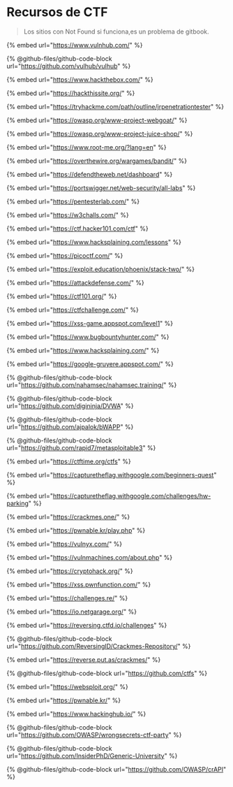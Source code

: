 # Recursos de CTF

> Los sitios con Not Found si funciona,es un problema de gitbook.

{% embed url="https://www.vulnhub.com/" %}

{% @github-files/github-code-block url="https://github.com/vulhub/vulhub" %}

{% embed url="https://www.hackthebox.com/" %}

{% embed url="https://hackthissite.org/" %}

{% embed url="https://tryhackme.com/path/outline/jrpenetrationtester" %}

{% embed url="https://owasp.org/www-project-webgoat/" %}

{% embed url="https://owasp.org/www-project-juice-shop/" %}

{% embed url="https://www.root-me.org/?lang=en" %}

{% embed url="https://overthewire.org/wargames/bandit/" %}

{% embed url="https://defendtheweb.net/dashboard" %}

{% embed url="https://portswigger.net/web-security/all-labs" %}

{% embed url="https://pentesterlab.com/" %}

{% embed url="https://w3challs.com/" %}

{% embed url="https://ctf.hacker101.com/ctf" %}

{% embed url="https://www.hacksplaining.com/lessons" %}

{% embed url="https://picoctf.com/" %}

{% embed url="https://exploit.education/phoenix/stack-two/" %}

{% embed url="https://attackdefense.com/" %}

{% embed url="https://ctf101.org/" %}

{% embed url="https://ctfchallenge.com/" %}

{% embed url="https://xss-game.appspot.com/level1" %}

{% embed url="https://www.bugbountyhunter.com/" %}

{% embed url="https://www.hacksplaining.com/" %}

{% embed url="https://google-gruyere.appspot.com/" %}

{% @github-files/github-code-block url="https://github.com/nahamsec/nahamsec.training/" %}

{% @github-files/github-code-block url="https://github.com/digininja/DVWA" %}

{% @github-files/github-code-block url="https://github.com/ajpalok/bWAPP" %}

{% @github-files/github-code-block url="https://github.com/rapid7/metasploitable3" %}

{% embed url="https://ctftime.org/ctfs" %}

{% embed url="https://capturetheflag.withgoogle.com/beginners-quest" %}

{% embed url="https://capturetheflag.withgoogle.com/challenges/hw-parking" %}

{% embed url="https://crackmes.one/" %}

{% embed url="https://pwnable.kr/play.php" %}

{% embed url="https://vulnyx.com/" %}

{% embed url="https://vulnmachines.com/about.php" %}

{% embed url="https://cryptohack.org/" %}

{% embed url="https://xss.pwnfunction.com/" %}

{% embed url="https://challenges.re/" %}

{% embed url="https://io.netgarage.org/" %}

{% embed url="https://reversing.ctfd.io/challenges" %}

{% @github-files/github-code-block url="https://github.com/ReversingID/Crackmes-Repository/" %}

{% embed url="https://reverse.put.as/crackmes/" %}

{% @github-files/github-code-block url="https://github.com/ctfs" %}

{% embed url="https://websploit.org/" %}

{% embed url="https://pwnable.kr/" %}

{% embed url="https://www.hackinghub.io/" %}

{% @github-files/github-code-block url="https://github.com/OWASP/wrongsecrets-ctf-party" %}

{% @github-files/github-code-block url="https://github.com/InsiderPhD/Generic-University" %}

{% @github-files/github-code-block url="https://github.com/OWASP/crAPI" %}
